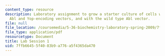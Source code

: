 ```yaml
---
content_type: resource
description: Laboratory assignment to grow a starter culture of cells with the H396P
  Abl and Yop-encoding vectors, and with the wild type Abl vector.
file: null
file_location: /coursemedia/5-36-biochemistry-laboratory-spring-2009/7ffb66455f4083b9a776a5f4365da470_ses1.pdf
file_type: application/pdf
resourcetype: Document
title: Lab Session 1
uid: 7ffb6645-5f40-83b9-a776-a5f4365da470
---
```

